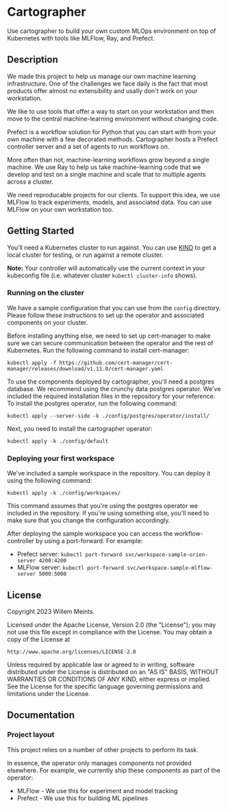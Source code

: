 # Cartographer

Use cartographer to build your own custom MLOps environment on top of Kubernetes
with tools like MLFlow, Ray, and Prefect. 

## Description

We made this project to help us manage our own machine learning infrastructure.
One of the challenges we face daily is the fact that most products offer almost
no extensibility and usally don't work on your workstation.

We like to use tools that offer a way to start on your workstation and then
move to the central machine-learning environment without changing code.

Prefect is a workflow solution for Python that you can start with from your own
machine with a few decorated methods. Cartographer hosts a Prefect controller
server and a set of agents to run workflows on. 

More often than not, machine-learning workflows grow beyond a single machine.
We use Ray to help us take machine-learning code that we develop and test on
a single machine and scale that to multiple agents across a cluster.

We need reproducable projects for our clients. To support this idea, we use 
MLFlow to track experiments, models, and associated data. You can use MLFlow
on your own workstation too. 

## Getting Started

You’ll need a Kubernetes cluster to run against. You can use 
[KIND](https://sigs.k8s.io/kind) to get a local cluster for testing, or run
against a remote cluster.

**Note:** Your controller will automatically use the current context in your
kubeconfig file (i.e. whatever cluster `kubectl cluster-info` shows).

### Running on the cluster

We have a sample configuration that you can use from the `config` directory. 
Please follow these instructions to set up the operator and associated components
on your cluster.

Before installing anything else, we need to set up cert-manager to make sure we
can secure communication between the operator and the rest of Kubernetes. Run
the following command to install cert-manager:

```
kubectl apply -f https://github.com/cert-manager/cert-manager/releases/download/v1.11.0/cert-manager.yaml
```

To use the components deployed by cartographer, you'll need a postgres database.
We recommend using the crunchy data postgres operator. We've included the 
required installation files in the repository for your reference. To install
the postgres operator, run the following command:

```
kubectl apply --server-side -k ./config/postgres/operator/install/
```

Next, you need to install the cartographer operator:

```
kubectl apply -k ./config/default
```

### Deploying your first workspace

We've included a sample workspace in the repository. You can deploy it using
the following command:

```
kubectl apply -k ./config/workspaces/
```

This command assumes that you're using the postgres operator we included in the
repository. If you're using something else, you'll need to make sure that you
change the configuration accordingly.

After deploying the sample workspace you can access the workflow-controller by
using a port-forward. For example:

* Prefect server: `kubectl port-forward svc/workspace-sample-orion-server 4200:4200`
* MLFlow server: `kubectl port-forward svc/workspace-sample-mlflow-server 5000:5000`

## License

Copyright 2023 Willem Meints.

Licensed under the Apache License, Version 2.0 (the "License");
you may not use this file except in compliance with the License.
You may obtain a copy of the License at

    http://www.apache.org/licenses/LICENSE-2.0

Unless required by applicable law or agreed to in writing, software
distributed under the License is distributed on an "AS IS" BASIS,
WITHOUT WARRANTIES OR CONDITIONS OF ANY KIND, either express or implied.
See the License for the specific language governing permissions and
limitations under the License.

## Documentation

### Project layout

This project relies on a number of other projects to perform its task. 

In essence, the operator only manages components not provided elsewhere. 
For example, we currently ship these components as part of the operator:

* MLFlow - We use this for experiment and model tracking
* Prefect - We use this for building ML pipelines


